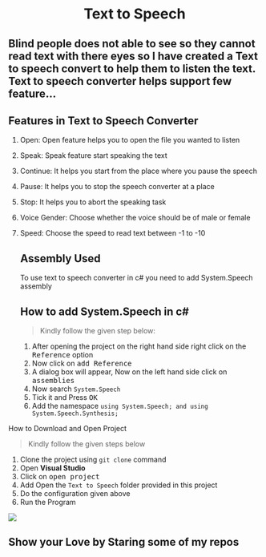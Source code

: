 # <h1 align="center">Text to Speech</h1>

<h2>Blind people does not able to see so they cannot read text with there eyes so I have created a Text to speech convert to help them to listen the text. Text to speech converter helps support few feature...</h2>

<h2>Features in Text to Speech Converter</h2>

1. Open: Open feature helps you to open the file you wanted to listen

2. Speak: Speak feature start speaking the text 

3. Continue: It helps you start from the place where you pause the speech

4. Pause: It helps you to stop the speech converter at a place

5. Stop: It helps you to abort the speaking task

6. Voice Gender: Choose whether the voice should be of male or female

7. Speed: Choose the speed to read text between -1 to -10

   <h2>Assembly Used</h2>

   To use text to speech converter in c# you need to add System.Speech assembly 

   <h2>How to add System.Speech in c#</h2>

   > Kindly follow the given step below:

   1. After opening the project on the right hand side right click on the <kbd>Reference</kbd> option
   2. Now click on <kbd>add Reference</kbd> 
   3. A dialog box will appear, Now on the left hand side click on <kbd>assemblies</kbd>
   4. Now search `System.Speech` 
   5. Tick it and Press <kbd>OK</kbd>
   6. Add the namespace `using System.Speech; and using System.Speech.Synthesis;`

</h2>How to Download and Open Project</h2>

> Kindly follow the given steps below

1. Clone the project using `git clone` command
2. Open **Visual Studio**
3. Click on <kbd>open project</kbd>
4. Add Open the `Text to Speech` folder provided in this project
5. Do the configuration given above 
6. Run the Program

<img src="https://github.com/UG-SEP/Stack-Visualizer/blob/UG/pic.jpg"/>

<h2>Show your Love by Staring some of my repos</h2>



